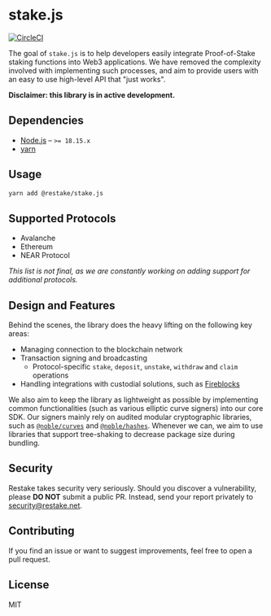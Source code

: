 # stake.js

[![CircleCI](https://dl.circleci.com/status-badge/img/gh/restake/stake.js/tree/master.svg?style=shield&circle-token=8de591d088f23c001c417fdc7228ddb6e688878d)](https://dl.circleci.com/status-badge/redirect/gh/restake/stake.js/tree/master)

The goal of `stake.js` is to help developers easily integrate Proof-of-Stake staking functions into Web3 applications. We have removed the complexity involved with implementing such processes, and aim to provide users with an easy to use high-level API that "just works".

**Disclaimer: this library is in active development.**

## Dependencies

- [Node.js](https://nodejs.org/en) – `>= 18.15.x`
- [yarn](https://yarnpkg.com)

## Usage

```sh
yarn add @restake/stake.js
```

## Supported Protocols

- Avalanche
- Ethereum
- NEAR Protocol

_This list is not final, as we are constantly working on adding support for additional protocols._

## Design and Features

Behind the scenes, the library does the heavy lifting on the following key areas:

- Managing connection to the blockchain network
- Transaction signing and broadcasting
    - Protocol-specific `stake`, `deposit`, `unstake`, `withdraw` and `claim` operations
- Handling integrations with custodial solutions, such as [Fireblocks](https://www.fireblocks.com)

We also aim to keep the library as lightweight as possible by implementing common functionalities (such as various elliptic curve signers) into our core SDK. Our signers mainly rely on audited modular cryptographic libraries, such as [`@noble/curves`](https://github.com/paulmillr/noble-curves) and [`@noble/hashes`](https://github.com/paulmillr/noble-hashes). Whenever we can, we aim to use libraries that support tree-shaking to decrease package size during bundling.

## Security

Restake takes security very seriously. Should you discover a vulnerability, please **DO NOT** submit a public PR. Instead, send your report privately to security@restake.net.

## Contributing

If you find an issue or want to suggest improvements, feel free to open a pull request.

## License

MIT

